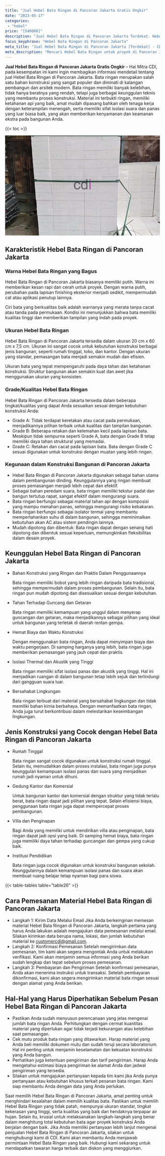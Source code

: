 ```yaml
---
title: "Jual Hebel Bata Ringan di Pancoran Jakarta Gratis Ongkir"
date: "2023-05-17"
categories:
 - "hebel"
price: "[540000]"
description: "Jual Hebel Bata Ringan di Pancoran Jakarta Terdekat. Hebel Bata Ringan ini sering dipakai dalam proyek pembangunan sebagai material dinding yang kuat dan berkualitas. Silakan hubungi kami untuk informasi lebih lanjut."
focus_keyphrase: "Hebel Bata Ringan di Pancoran Jakarta"
meta_title: "Jual Hebel Bata Ringan di Pancoran Jakarta [Terdekat] - CDI"
meta_description: "Mencari Hebel Bata Ringan untuk proyek di Pancoran Jakarta? Kami memiliki Hebel Bata Ringan berkualitas untuk bahan bangunan dinding. Raih penawaran terbaik sekarang."
---
```


**Jual Hebel Bata Ringan di Pancoran Jakarta Gratis Ongkir** – Hai Mitra CDI, pada kesempatan ini kami ingin membagikan informasi mendetail tentang jual Hebel Bata Ringan di Pancoran Jakarta. Bata ringan merupakan salah satu bahan konstruksi yang sangat populer dan diminati di kalangan pembangun dan arsitek modern. Bata ringan memiliki banyak kelebihan, tidak hanya beratnya yang rendah, tetapi juga berbagai keunggulan teknis yang membantu proses konstruksi. Material ini terbukti ringan, memiliki ketahanan api yang baik, amat mudah dipasang bahkan oleh tenaga kerja dengan keterampilan menengah, serta memiliki sifat isolasi suara dan panas yang luar biasa baik, yang akan memberikan kenyamanan dan keamanan ekstra pada bangunan Anda.

{{< toc >}}

![Jual Hebel Bata Ringan di Pancoran Jakarta Gratis Ongkir](/images/hebel/hebel-bataringan-22.jpg)

## Karakteristik Hebel Bata Ringan di Pancoran Jakarta

### Warna Hebel Bata Ringan yang Bagus

Hebel Bata Ringan di Pancoran Jakarta biasanya memiliki putih. Warna ini memberikan kesan rapi dan cerah untuk proyek. Dengan warna putih, perubahan pada lapisan finishing eksterior menjadi sedikit, mempermudah cat atau aplikasi penutup lainnya.

Ciri bata yang berkualitas baik adalah warnanya yang merata tanpa cacat atau tanda pada permukaan. Kondisi ini menunjukkan bahwa bata memiliki kualitas tinggi dan memberikan tampilan yang indah pada proyek.

### Ukuran Hebel Bata Ringan

Hebel Bata Ringan di Pancoran Jakarta tersedia dalam ukuran 20 cm x 60 cm x 7,5 cm. Ukuran ini sangat cocok untuk kebutuhan konstruksi berbagai jenis bangunan, seperti rumah tinggal, toko, dan kantor. Dengan ukuran yang standar, pemasangan bata menjadi semakin mudah dan efisien.

Ukuran bata yang tepat mempengaruhi pada daya tahan dan ketahanan konstruksi. Struktur bangunan akan semakin kuat dan awet jika menggunakan ukuran yang konsisten.

### Grade/Kualitas Hebel Bata Ringan

Hebel Bata Ringan di Pancoran Jakarta tersedia dalam beberapa tingkat/kualitas yang dapat Anda sesuaikan sesuai dengan kebutuhan konstruksi Anda:

*   Grade A: Tidak terdapat keretakan atau cacat pada permukaan, menjadikannya pilihan terbaik untuk kualitas dan tampilan bangunan.
*   Grade B: Beberapa retakan dan kelemahan kecil pada lapisan bata. Meskipun tidak sempurna seperti Grade A, bata dengan Grade B tetap memiliki daya tahan struktural yang memadai.
*   Grade C: Retakan dan cacat pada lapisan bata. Bata dengan Grade C sesuai digunakan untuk konstruksi dengan muatan yang lebih ringan.

### Kegunaan dalam Konstruksi Bangunan di Pancoran Jakarta

*   Hebel Bata Ringan di Pancoran Jakarta digunakan sebagai bahan utama dalam pembangunan dinding. Keunggulannya yang ringan membuat proses pemasangan menjadi lebih cepat dan efektif.
*   Sebagai bahan peredam suara, bata ringan memiliki tekstur padat dan bangun tertutup rapat, sangat efektif dalam mengurangi suara.
*   Bata ringan berfungsi sebagai material tahan api dengan komposisi yang mampu menahan panas, sehingga mengurangi risiko kebakaran.
*   Bata ringan berfungsi sebagai isolator termal yang membantu mempertahankan suhu di dalam bangunan, sehingga meminimalkan kebutuhan akan AC atau sistem pendingin lainnya.
*   Mudah dipotong dan dibentuk: Bata ringan dapat dengan senang hati dipotong dan dibentuk sesuai keperluan, memungkinkan fleksibilitas dalam desain proyek.

## Keunggulan Hebel Bata Ringan di Pancoran Jakarta

*   Bahan Konstruksi yang Ringan dan Praktis Dalam Penggunaannya

    Bata ringan memiliki bobot yang lebih ringan daripada bata tradisional, sehingga mempermudah dalam proses pembangunan. Selain itu, bata ringan pun mudah dipotong dan disesuaikan sesuai dengan kebutuhan.
*   Tahan Terhadap Guncang dan Getaran

    Bata ringan memiliki kemampuan yang unggul dalam menyerap guncangan dan getaran, maka menjadikannya sebagai pilihan yang ideal untuk bangunan yang terletak di daerah rentan gempa.
*   Hemat Biaya dan Waktu Konstruksi

    Dengan menggunakan bata ringan, Anda dapat menyimpan biaya dan waktu pengerjaan. Di samping harganya yang lebih, bata ringan juga memberikan pemasangan yang jauh cepat dan praktis.
*   Isolasi Thermal dan Akustik yang Tinggi

    Bata ringan memiliki sifat isolasi panas dan akustik yang tinggi. Hal ini menjadikan ruangan di dalam bangunan tetap lebih sejuk dan terlindungi dari gangguan suara luar.
*   Bersahabat Lingkungan

    Bata ringan terbuat dari material yang bersahabat lingkungan dan tidak memiliki bahan kimia berbahaya. Dengan memanfaatkan bata ringan, Anda juga turut berkontribusi dalam melestarikan keseimbangan lingkungan.

## Jenis Konstruksi yang Cocok dengan Hebel Bata Ringan di Pancoran Jakarta

*   Rumah Tinggal

    Bata ringan sangat cocok digunakan untuk konstruksi rumah tinggal. Selain itu, memudahkan dalam proses instalasi, bata ringan juga punya keunggulan kemampuan isolasi panas dan suara yang menjadikan rumah jadi nyaman untuk dihuni.
*   Gedung Kantor dan Komersial

    Untuk bangunan kantor dan komersial dengan struktur yang tidak terlalu berat, bata ringan dapat jadi pilihan yang tepat. Selain efisiensi biaya, penggunaan bata ringan juga dapat mempercepat proses pembangunan.
*   Villa dan Penginapan

    Bagi Anda yang memiliki untuk mendirikan villa atau penginapan, bata ringan dapat jadi opsi yang baik. Di samping hemat biaya, bata ringan juga memiliki daya tahan terhadap guncangan dan gempa yang cukup baik.
*   Institusi Pendidikan

    Bata ringan juga cocok digunakan untuk konstruksi bangunan sekolah. Keunggulannya dalam kemampuan isolasi panas dan suara akan membuat ruang belajar tetap nyaman bagi para siswa.

{{< table-tables table="table26" >}}

## Cara Pemesanan Material Hebel Bata Ringan di Pancoran Jakarta

*   Langkah 1: Kirim Data Melalui Email
Jika Anda berkeinginan memesan material Hebel Bata Ringan di Pancoran Jakarta, langkah pertama yang harus Anda lakukan adalah mengajukan data pemesanan melalui email. Silakan kirimkan data berupa nama, lokasi, dan jumlah kebutuhan material ke customercdi@gmail.com.
*   Langkah 2: Konfirmasi Pemesanan
Setelah mengirimkan data pemesanan, tim kami akan segera mengontak Anda untuk melakukan verifikasi. Kami akan menjamin semua informasi yang Anda berikan sudah lengkap dan tepat sebelum proses pemesanan.
*   Langkah 3: Pembayaran dan Pengiriman
Setelah konfirmasi pemesanan, Anda akan menerima instruksi untuk transaksi. Setelah pembayaran dikonfirmasi, kami akan segera mengirimkan material bata ringan sesuai dengan alamat yang Anda berikan.

## Hal-Hal yang Harus Diperhatikan Sebelum Pesan Hebel Bata Ringan di Pancoran Jakarta

*   Pastikan Anda sudah menyusun perencanaan yang jelas mengenai jumlah bata ringan Anda. Perhitungkan dengan cermat kuantitas material yang diperlukan agar tidak terjadi kekurangan atau kelebihan saat pemasangan.
*   Cek mutu produk bata ringan yang ditawarkan. Harap material yang Anda beli memiliki dokumen mutu dan sudah teruji secara laboratorium. Hal ini penting untuk menjamin keselamatan dan kekuatan konstruksi yang Anda bangun.
*   Perhatikan juga ketentuan pengiriman dan tarif pengiriman. Harap Anda mengetahui estimasi biaya pengiriman ke alamat Anda dan jadwal pengiriman yang tersedia.
*   Silakan untuk mengajukan pertanyaan kepada tim kami jika Anda punya pertanyaan atau kebutuhan khusus terkait pesanan bata ringan. Kami siap membantu Anda dengan data yang Anda perlukan.

Saat memilih Hebel Bata Ringan di Pancoran Jakarta, amat penting untuk menghindari kesalahan dalam memilih kualitas bata. Pastikan untuk memilih Hebel Bata Ringan yang tidak patah, mempunyai ukuran standar, tingkat kekerasan yang tinggi, serta kualitas yang baik dan hendaknya terpapar air hujan. Selain itu, krusial untuk melaksanakan langkah-langkah yang benar dalam menghitung total kebutuhan bata agar proyek konstruksi Anda berjalan dengan baik. Jika Anda memiliki pertanyaan lebih lanjut mengenai penjualan Hebel Bata Ringan di Pancoran Jakarta, silakan untuk menghubungi kami di CDI. Kami akan membantu Anda menjawab permintaan Hebel Bata Ringan yang baik. Hubungi kami sekarang untuk mendapatkan tawaran harga terbaik dan diskon yang menggiurkan.